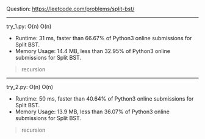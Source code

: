 Question: https://leetcode.com/problems/split-bst/

---

try_1.py: O(n) O(n)

* Runtime: 31 ms, faster than 66.67% of Python3 online submissions for Split BST.
* Memory Usage: 14.4 MB, less than 32.95% of Python3 online submissions for Split BST.

> recursion

---

try_2.py: O(n) O(n)

* Runtime: 50 ms, faster than 40.64% of Python3 online submissions for Split BST.
* Memory Usage: 13.9 MB, less than 36.07% of Python3 online submissions for Split BST.

> recursion
